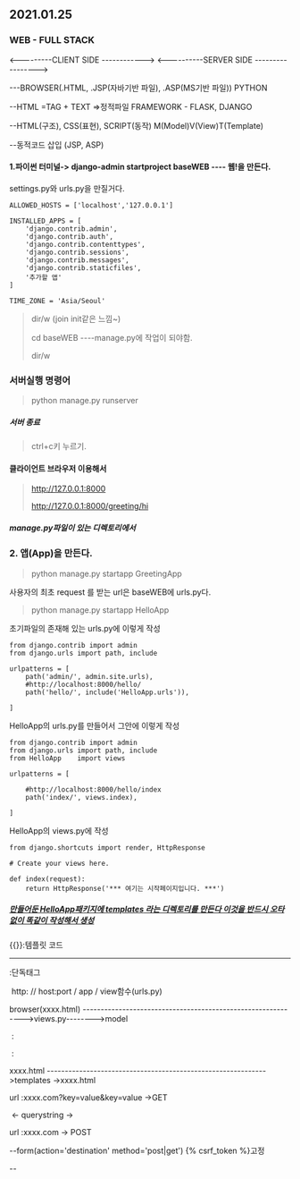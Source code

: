 ## 2021.01.25

### WEB - FULL STACK

<---------CLIENT SIDE ------------>                                                                                                                       <----------SERVER SIDE ----------------->

---BROWSER(.HTML, .JSP(자바기반 파일), .ASP(MS기반 파일))                                                                 	PYTHON

--HTML =TAG + TEXT =>정적파일																													FRAMEWORK - FLASK, DJANGO

--HTML(구조), CSS(표현), SCRIPT(동작)																											M(Model)V(View)T(Template)

--동적코드 삽입 (JSP, ASP)	



#### 1.파이썬 터미널-> django-admin startproject baseWEB ---- 웹!을 만든다.



settings.py와 urls.py을 만질거다.

```
ALLOWED_HOSTS = ['localhost','127.0.0.1']
```

```각각의 앱을 등록
INSTALLED_APPS = [
    'django.contrib.admin',
    'django.contrib.auth',
    'django.contrib.contenttypes',
    'django.contrib.sessions',
    'django.contrib.messages',
    'django.contrib.staticfiles',
    '추가할 앱'
]
```

```
TIME_ZONE = 'Asia/Seoul'
```

> dir/w      (join init같은 느낌~)
>
> cd baseWEB      ----manage.py에 작업이 되야함.
>
> dir/w

### 서버실행 명령어

> python manage.py runserver

##### 서버 종료

> ctrl+c키 누르기.

#### 클라이언트 브라우저 이용해서

> http://127.0.0.1:8000
>
> http://127.0.0.1:8000/greeting/hi	

##### manage.py파일이 있는 디렉토리에서

### 2. 앱(App)을 만든다.

> python manage.py startapp GreetingApp

사용자의 최초 request 를 받는 url은 baseWEB에 urls.py다.

> python manage.py startapp HelloApp



초기파일의 존재해 있는 urls.py에 이렇게 작성

```
from django.contrib import admin
from django.urls import path, include

urlpatterns = [
    path('admin/', admin.site.urls),
    #http://localhost:8000/hello/
    path('hello/', include('HelloApp.urls')),

]
```





HelloApp의 urls.py를 만들어서 그안에 이렇게 작성

```
from django.contrib import admin
from django.urls import path, include
from HelloApp    import views

urlpatterns = [

    #http://localhost:8000/hello/index
    path('index/', views.index),

]
```



HelloApp의 views.py에 작성

```
from django.shortcuts import render, HttpResponse

# Create your views here.

def index(request):
    return HttpResponse('*** 여기는 시작페이지입니다. ***')
```

##### <u>만들어둔 HelloApp패키지에 ***templates*** 라는 디렉토리를 만든다 이것을 반드시 오타없이 똑같이 작성해서 생성</u>



{{}}:템플릿 코드

<hr/> :단독태그

​									http: // host:port / app / view함수(urls.py)

browser(xxxx.html) ------------------------------------------------------------->views.py-------->model

​																													 :

​																													 :

xxxx.html 				------------------------------------------------------------->templates  ->xxxx.html

url :xxxx.com?key=value&key=value    ->GET

​								<-  querystring ->

url :xxxx.com   -> POST

--form(action='destination'        method='post|get')        {% csrf_token %}고정

--<a href=''>

